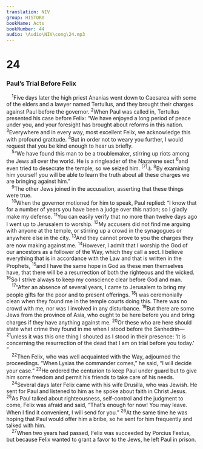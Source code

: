 ```yaml
---
translation: NIV
group: HISTORY
bookName: Acts 
bookNumber: 44
audio: \Audio\NIV\cong\24.mp3
---
```


<div class="title"><h1>24</h1><h3>Paul’s Trial Before Felix </h3></div>
<span class="verse cong_24_1"> <sup>1</sup>Five days later the high priest Ananias went down to Caesarea with some of the elders and a lawyer named Tertullus, and they brought their charges against Paul before the governor. </span>
<span class="verse cong_24_2"><sup>2</sup>When Paul was called in, Tertullus presented his case before Felix: “We have enjoyed a long period of peace under you, and your foresight has brought about reforms in this nation. </span>
<span class="verse cong_24_3"><sup>3</sup>Everywhere and in every way, most excellent Felix, we acknowledge this with profound gratitude. </span>
<span class="verse cong_24_4"><sup>4</sup>But in order not to weary you further, I would request that you be kind enough to hear us briefly. <br/></span>
<span class="verse cong_24_5"> <sup>5</sup>“We have found this man to be a troublemaker, stirring up riots among the Jews all over the world. He is a ringleader of the Nazarene sect </span>
<span class="verse cong_24_6"><sup>6</sup>and even tried to desecrate the temple; so we seized him. </span>
<span class="verse cong_24_7"><sup>[7]</sup><a data-toggle="tooltip" data-placement="bottom" title="Some manuscripts include here him, and we would have judged him in accordance with our law. 7But the commander Lysias came and took him from us with much violence, 8ordering his accusers to come before you.">⚓</a></span>
<span class="verse cong_24_8"><sup>8</sup>By examining him yourself you will be able to learn the truth about all these charges we are bringing against him.” <br/></span>
<span class="verse cong_24_9"> <sup>9</sup>The other Jews joined in the accusation, asserting that these things were true. <br/></span>
<span class="verse cong_24_10"> <sup>10</sup>When the governor motioned for him to speak, Paul replied: “I know that for a number of years you have been a judge over this nation; so I gladly make my defense. </span>
<span class="verse cong_24_11"><sup>11</sup>You can easily verify that no more than twelve days ago I went up to Jerusalem to worship. </span>
<span class="verse cong_24_12"><sup>12</sup>My accusers did not find me arguing with anyone at the temple, or stirring up a crowd in the synagogues or anywhere else in the city. </span>
<span class="verse cong_24_13"><sup>13</sup>And they cannot prove to you the charges they are now making against me. </span>
<span class="verse cong_24_14"><sup>14</sup>However, I admit that I worship the God of our ancestors as a follower of the Way, which they call a sect. I believe everything that is in accordance with the Law and that is written in the Prophets, </span>
<span class="verse cong_24_15"><sup>15</sup>and I have the same hope in God as these men themselves have, that there will be a resurrection of both the righteous and the wicked. </span>
<span class="verse cong_24_16"><sup>16</sup>So I strive always to keep my conscience clear before God and man. <br/></span>
<span class="verse cong_24_17"> <sup>17</sup>“After an absence of several years, I came to Jerusalem to bring my people gifts for the poor and to present offerings. </span>
<span class="verse cong_24_18"><sup>18</sup>I was ceremonially clean when they found me in the temple courts doing this. There was no crowd with me, nor was I involved in any disturbance. </span>
<span class="verse cong_24_19"><sup>19</sup>But there are some Jews from the province of Asia, who ought to be here before you and bring charges if they have anything against me. </span>
<span class="verse cong_24_20"><sup>20</sup>Or these who are here should state what crime they found in me when I stood before the Sanhedrin— </span>
<span class="verse cong_24_21"><sup>21</sup>unless it was this one thing I shouted as I stood in their presence: ‘It is concerning the resurrection of the dead that I am on trial before you today.’ ” <br/></span>
<span class="verse cong_24_22"> <sup>22</sup>Then Felix, who was well acquainted with the Way, adjourned the proceedings. “When Lysias the commander comes,” he said, “I will decide your case.” </span>
<span class="verse cong_24_23"><sup>23</sup>He ordered the centurion to keep Paul under guard but to give him some freedom and permit his friends to take care of his needs. <br/></span>
<span class="verse cong_24_24"> <sup>24</sup>Several days later Felix came with his wife Drusilla, who was Jewish. He sent for Paul and listened to him as he spoke about faith in Christ Jesus. </span>
<span class="verse cong_24_25"><sup>25</sup>As Paul talked about righteousness, self-control and the judgment to come, Felix was afraid and said, “That’s enough for now! You may leave. When I find it convenient, I will send for you.” </span>
<span class="verse cong_24_26"><sup>26</sup>At the same time he was hoping that Paul would offer him a bribe, so he sent for him frequently and talked with him. <br/></span>
<span class="verse cong_24_27"> <sup>27</sup>When two years had passed, Felix was succeeded by Porcius Festus, but because Felix wanted to grant a favor to the Jews, he left Paul in prison. <br/></span>
